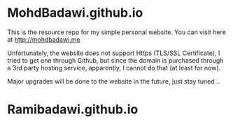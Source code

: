 # MohdBadawi.github.io

This is the resource repo for my simple personal website. You can visit here at http://mohdbadawi.me

Unfortunately, the website does not support Https (TLS/SSL Certificate), I tried to get one through Github, but since the domain is purchased through a 3rd party hosting service, apparently, I cannot do that (at least for now). 

Major upgrades will be done to the website in the future, just stay tuned ..
# Ramibadawi.github.io
